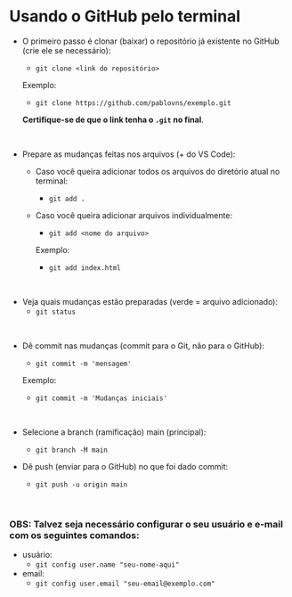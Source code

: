 # Usando o GitHub pelo terminal

- O primeiro passo é clonar (baixar) o repositório já existente no GitHub (crie ele se necessário):  
    - `git clone <link do repositório>`  
    
    Exemplo:
    - `git clone https://github.com/pablovns/exemplo.git` 

    **Certifique-se de que o link tenha o `.git` no final**.
  
<br>  

- Prepare as mudanças feitas nos arquivos (+ do VS Code):  
    - Caso você queira adicionar todos os arquivos do diretório atual no terminal:
        - `git add .`
    - Caso você queira adicionar arquivos individualmente: 
        - `git add <nome do arquivo>`  

        Exemplo:
        - `git add index.html`
  
<br>  

- Veja quais mudanças estão preparadas (verde = arquivo adicionado):  
    - `git status`
  
<br>  

- Dê commit nas mudanças (commit para o Git, não para o GitHub):  
    - `git commit -m 'mensagem'`  

    Exemplo:  
    - `git commit -m 'Mudanças iniciais'`
  
<br>  

- Selecione a branch (ramificação) main (principal):
    - `git branch -M main`

- Dê push (enviar para o GitHub) no que foi dado commit:  
    - `git push -u origin main`  

<br>

### OBS: Talvez seja necessário configurar o seu usuário e e-mail com os seguintes comandos:
- usuário:  
    - `git config user.name "seu-nome-aqui"`
- email:  
    - `git config user.email "seu-email@exemplo.com"`